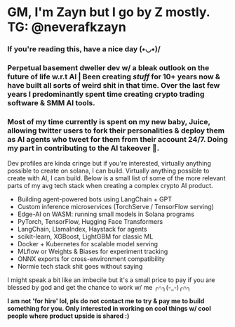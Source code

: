 # GM, I'm Zayn but I go by Z mostly. TG: @neverafkzayn

### If you're reading this, have a nice day \(•◡•)/

### Perpetual basement dweller dev w/ a bleak outlook on the future of life w.r.t AI | Been creating *stuff* for 10+ years now & have built all sorts of weird shit in that time. Over the last few years I predominantly spent time creating crypto trading software & SMM AI tools. 

### Most of my time currently is spent on my new baby, Juice, allowing twitter users to fork their personalities & deploy them as AI agents who tweet for them from their account 24/7. Doing my part in contributing to the AI takeover 🤝.

Dev profiles are kinda cringe but if you're interested, virtually anything possible to create on solana, I can build. Virtually anything possible to create with AI, I can build. Below is a small list of some of the more relevant parts of my avg tech stack when creating a complex crypto AI product.

- Building agent-powered bots using LangChain + GPT
- Custom inference microservices (TorchServe / TensorFlow serving)
- Edge-AI on WASM: running small models in Solana programs
- PyTorch, TensorFlow, Hugging Face Transformers
- LangChain, LlamaIndex, Haystack for agents
- scikit-learn, XGBoost, LightGBM for classic ML
- Docker + Kubernetes for scalable model serving
- MLflow or Weights & Biases for experiment tracking
- ONNX exports for cross-environment compatibility
- Normie tech stack shit goes without saying

I might speak a bit like an imbecile but it's a small price to pay if you are blessed by god and get the chance to work w/ me ╭∩╮(-_-)╭∩╮

**I am not 'for hire' lol, pls do not contact me to try & pay me to build something for you. Only interested in working on cool things w/ cool people where product upside is shared :)**
